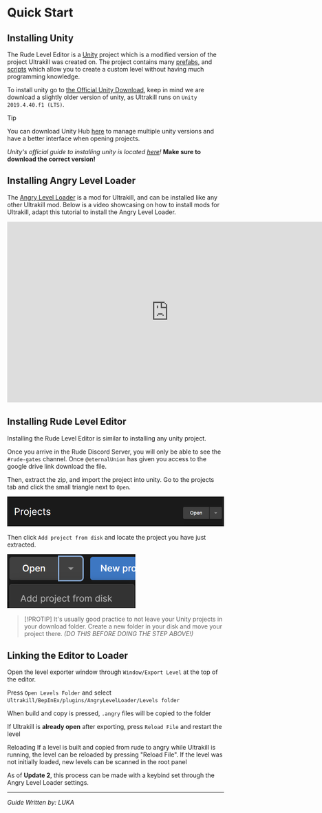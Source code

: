 # Quick Start

## Installing Unity
The Rude Level Editor is a [Unity](https://unity.com) project which is a modified version of the project Ultrakill was created on. The project contains many [prefabs](https://docs.unity3d.com/2019.4/Documentation/Manual/Prefabs.html), and [scripts](https://docs.unity3d.com/Manual/ScriptingSection.html) which allow you to create a custom level without having much programming knowledge.

To install unity go to [the Official Unity Download](https://unity.com/releases/editor/whats-new/2019.4.40), keep in mind we are download a slightly older version of unity, as Ultrakill runs on `Unity 2019.4.40.f1 (LTS)`.

> [!TIP]
> You can download Unity Hub [here](https://unity.com/download) to manage multiple unity versions and have a better interface when opening projects. 

*Unity's official guide to installing unity is located [here](https://learn.unity.com/tutorial/install-the-unity-hub-and-editor)!* **Make sure to download the correct version!**

## Installing Angry Level Loader

The [Angry Level Loader](https://thunderstore.io/c/ultrakill/p/EternalsTeam/AngryLevelLoader/) is a mod for Ultrakill, and can be installed like any other Ultrakill mod. Below is a video showcasing on how to install mods for Ultrakill, adapt this tutorial to install the Angry Level Loader.


<p style="text-align: center;"><iframe width="750" height="420" src="https://www.youtube.com/embed/rhMKhFNtiNA?si=gD4fHMFTU6gORbg2" title="YouTube video player" frameborder="" allow="accelerometer; autoplay; clipboard-write; encrypted-media; gyroscope; picture-in-picture; web-share" allowfullscreen></iframe></p>


## Installing Rude Level Editor

Installing the Rude Level Editor is similar to installing any unity project.

Once you arrive in the Rude Discord Server, you will only be able to see the `#rude-gates` channel. Once `@eternalUnion` has given you access to the google drive link download the file.

Then, extract the zip, and import the project into unity. Go to the projects tab and click the small triangle next to `Open`.

![Open project button.](image.png)

Then click `Add project from disk` and locate the project you have just extracted. 

![Add project from disk button.](image-1.png)

> [!PROTIP]
> It's usually good practice to not leave your Unity projects in your download folder. Create a new folder in your disk and move your project there. *(DO THIS BEFORE DOING THE STEP ABOVE!)*

## Linking the Editor to Loader
Open the level exporter window through `Window/Export Level` at the top of the editor.

Press `Open Levels Folder` and select `Ultrakill/BepInEx/plugins/AngryLevelLoader/Levels folder`

When build and copy is pressed, `.angry` files will be copied to the folder

If Ultrakill is **already open** after exporting, press `Reload File` and restart the level

Reloading
If a level is built and copied from rude to angry while Ultrakill is running, the level can be reloaded by pressing "Reload File". If the level was not initially loaded, new levels can be scanned in the root panel

As of **Update 2**, this process can be made with a keybind set through the Angry Level Loader settings. 

---
*Guide Written by: LUKA*
